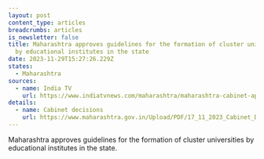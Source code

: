 ```yaml
---
layout: post
content_type: articles
breadcrumbs: articles
is_newsletter: false
title: Maharashtra approves guidelines for the formation of cluster universities
  by educational institutes in the state
date: 2023-11-29T15:27:26.229Z
states:
  - Maharashtra
sources:
  - name: India TV
    url: https://www.indiatvnews.com/maharashtra/maharashtra-cabinet-approves-guidelines-for-cluster-universities-eknath-shinde-latest-updates-2023-11-17-903188
details:
  - name: Cabinet decisions
    url: https://www.maharashtra.gov.in/Upload/PDF/17_11_2023_Cabinet_Decisions_Meeting_No_53.pdf
---
```

Maharashtra approves guidelines for the formation of cluster universities by educational institutes in the state.
